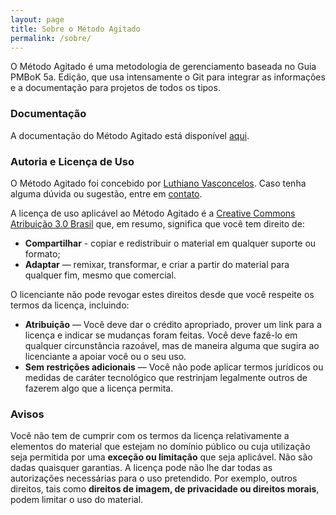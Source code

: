 ```yaml
---
layout: page
title: Sobre o Método Agitado
permalink: /sobre/
---
```


O Método Agitado é uma metodologia de gerenciamento baseada no Guia PMBoK 5a. Edição, que usa intensamente o Git para integrar as informações e a documentação para projetos de todos os tipos.

### Documentação

A documentação do Método Agitado está disponível [aqui](/documentacao).

### Autoria e Licença de Uso

O Método Agitado foi concebido por [Luthiano Vasconcelos](http://www.luthiano.com). Caso tenha alguma dúvida ou sugestão, entre em [contato](http://facebook.com/luthiano).

A licença de uso aplicável ao Método Agitado é a [Creative Commons Atribuição 3.0 Brasil](https://creativecommons.org/licenses/by/3.0/br/legalcode) que, em resumo, significa que você tem direito de:

*  **Compartilhar** - copiar e redistribuir o material em qualquer suporte ou formato;
* **Adaptar** — remixar, transformar, e criar a partir do material para qualquer fim, mesmo que comercial.

O licenciante não pode revogar estes direitos desde que você respeite os termos da licença, incluindo:

* **Atribuição** — Você deve dar o crédito apropriado, prover um link para a licença e indicar se mudanças foram feitas. Você deve fazê-lo em qualquer circunstância razoável, mas de maneira alguma que sugira ao licenciante a apoiar você ou o seu uso.
* **Sem restrições adicionais** — Você não pode aplicar termos jurídicos ou medidas de caráter tecnológico que restrinjam legalmente outros de fazerem algo que a licença permita.

### Avisos

Você não tem de cumprir com os termos da licença relativamente a elementos do material que estejam no domínio público ou cuja utilização seja permitida por uma __exceção ou limitação__ que seja aplicável.
Não são dadas quaisquer garantias. A licença pode não lhe dar todas as autorizações necessárias para o uso pretendido. Por exemplo, outros direitos, tais como __direitos de imagem, de privacidade ou direitos morais__, podem limitar o uso do material.
